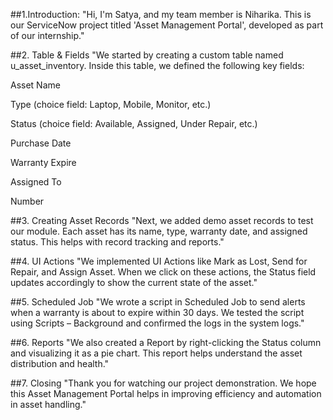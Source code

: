 ##1.Introduction:
"Hi, I'm Satya, and my team member is Niharika.
This is our ServiceNow project titled 'Asset Management Portal', developed as part of our internship."

##2. Table & Fields
"We started by creating a custom table named u_asset_inventory.
Inside this table, we defined the following key fields:

Asset Name

Type (choice field: Laptop, Mobile, Monitor, etc.)

Status (choice field: Available, Assigned, Under Repair, etc.)

Purchase Date

Warranty Expire

Assigned To

Number

##3. Creating Asset Records
"Next, we added demo asset records to test our module.
Each asset has its name, type, warranty date, and assigned status.
This helps with record tracking and reports."

##4. UI Actions
"We implemented UI Actions like Mark as Lost, Send for Repair, and Assign Asset.
When we click on these actions, the Status field updates accordingly to show the current state of the asset."

##5. Scheduled Job
"We wrote a script in Scheduled Job to send alerts when a warranty is about to expire within 30 days.
We tested the script using Scripts – Background and confirmed the logs in the system logs."

##6. Reports
"We also created a Report by right-clicking the Status column and visualizing it as a pie chart.
This report helps understand the asset distribution and health."

##7. Closing
"Thank you for watching our project demonstration.
We hope this Asset Management Portal helps in improving efficiency and automation in asset handling."
